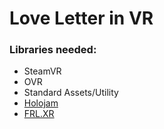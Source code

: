 # Love Letter in VR
### Libraries needed:
- SteamVR
- OVR
- Standard Assets/Utility
- [Holojam](https://github.com/holojam/HolojamSDK-Unity)
- [FRL.XR](https://github.com/futurerealitylab/FRL.XR)
